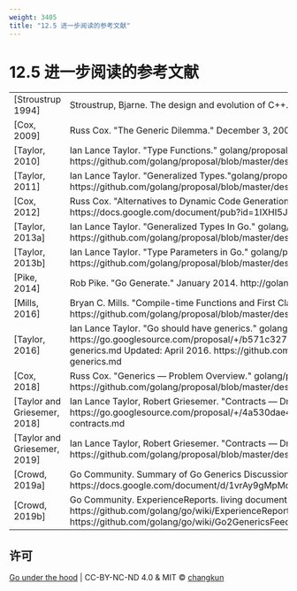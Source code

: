 ```yaml
---
weight: 3405
title: "12.5 进一步阅读的参考文献"
---
```


# 12.5 进一步阅读的参考文献

<table class="bib">

<tr>
<td>[Stroustrup 1994]</td><td>Stroustrup, Bjarne. The design and evolution of C++. Pearson Education India, 1994.</td>
</tr>

<tr>
<td>[Cox, 2009]</td><td>Russ Cox. "The Generic Dilemma." December 3, 2009. https://research.swtch.com/generic</td>
</tr>

<tr>
<td>[Taylor, 2010]</td><td>Ian Lance Taylor. "Type Functions." golang/proposals, June 2010. https://github.com/golang/proposal/blob/master/design/15292/2010-06-type-functions.md</td>
</tr>

<tr>
<td>[Taylor, 2011]</td><td>Ian Lance Taylor. "Generalized Types."golang/proposals, March 2011.  https://github.com/golang/proposal/blob/master/design/15292/2011-03-gen.md</td>
</tr>

<tr>
<td>[Cox, 2012]</td><td>Russ Cox. "Alternatives to Dynamic Code Generation in Go." September 2012. https://docs.google.com/document/pub?id=1IXHI5Jr9k4zDdmUhcZImH59bOUK0G325J1FY6hdelcM</td>
</tr>

<tr>
<td>[Taylor, 2013a]</td><td>Ian Lance Taylor. "Generalized Types In Go." golang/proposals, October 2013. https://github.com/golang/proposal/blob/master/design/15292/2013-10-gen.md</td>
</tr>

<tr>
<td>[Taylor, 2013b]</td><td>Ian Lance Taylor. "Type Parameters in Go." golang/proposals, December 2013. https://github.com/golang/proposal/blob/master/design/15292/2013-12-type-params.md</td>
</tr>

<tr>
<td>[Pike, 2014]</td><td>Rob Pike. "Go Generate." January 2014. http://golang.org/s/go1.4-generate</td>
</tr>

<tr>
<td>[Mills, 2016]</td><td>Bryan C. Mills. "Compile-time Functions and First Class Types." golang/proposals, September 2016. https://github.com/golang/proposal/blob/master/design/15292/2016-09-compile-time-functions.md</td>
</tr>

<tr>
<td>[Taylor, 2016]</td><td>Ian Lance Taylor. "Go should have generics." golang/proposals, January 2011. https://go.googlesource.com/proposal/+/b571c3273d2c6988d24a22dd1c529387ff05962a/design/15292-generics.md Updated: April 2016. https://github.com/golang/proposal/blob/master/design/15292-generics.md</td>
</tr>

<tr>
<td>[Cox, 2018]</td><td>Russ Cox. "Generics — Problem Overview." golang/proposals, August 27, 2018. https://github.com/golang/proposal/blob/master/design/go2draft-generics-overview.md</td>
</tr>

<tr>
<td>[Taylor and Griesemer, 2018]</td><td>Ian Lance Taylor, Robert Griesemer. "Contracts — Draft Design." golang/proposals, August 27, 2018. https://go.googlesource.com/proposal/+/4a530dae40977758e47b78fae349d8e5f86a6c0a/design/go2draft-contracts.md</td>
</tr>

<tr>
<td>[Taylor and Griesemer, 2019]</td><td>Ian Lance Taylor, Robert Griesemer. "Contracts — Draft Design." golang/proposals. July 31, 2019. https://github.com/golang/proposal/blob/master/design/go2draft-contracts.md</td>
</tr>

<tr>
<td>[Crowd, 2019a]</td><td>Go Community. Summary of Go Generics Discussions. living document. https://docs.google.com/document/d/1vrAy9gMpMoS3uaVphB32uVXX4pi-HnNjkMEgyAHX4N4/view#</td>
</tr>

<tr>
<td>[Crowd, 2019b]</td><td>Go Community. ExperienceReports. living document. https://github.com/golang/go/wiki/ExperienceReports#generics, https://github.com/golang/go/wiki/Go2GenericsFeedback</td>
</tr>

</table>

<!-- C++ Standards Committee Papers: http://www.open-std.org/jtc1/sc22/wg21/docs/papers/
http://www.stroustrup.com/WG21.html
What Happened to C++20 Contracts? https://www.reddit.com/r/cpp/comments/cmk7ek/what_happened_to_c20_contracts/
Simple Contracts for C++, http://www.open-std.org/jtc1/sc22/wg21/docs/papers/2015/n4415.pdf -->

## 许可

[Go under the hood](https://github.com/golang-design/under-the-hood) | CC-BY-NC-ND 4.0 & MIT &copy; [changkun](https://changkun.de)